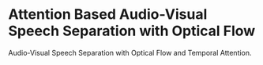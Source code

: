# Attention Based Audio-Visual Speech Separation with Optical Flow
Audio-Visual Speech Separation with Optical Flow and Temporal Attention.
